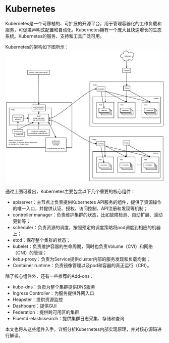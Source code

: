 # Kubernetes

Kubernetes是一个可移植的、可扩展的开源平台，用于管理容器化的工作负载和服务，可促进声明式配置和自动化。Kubernetes拥有一个庞大且快速增长的生态系统。Kubernetes的服务、支持和工具广泛可用。

Kubernetes的架构如下图所示：  
![Kubernetes架构](../../../images/kubernetes/00-KubernetesStructure.jpg)

通过上图可看出，Kubernetes主要包含以下几个重要的核心组件：
* apiserver：主节点上负责提供Kubernetes API服务的组件，提供了资源操作的唯一入口，并提供认证、授权、访问控制、API注册和发现等机制；
* controller manager：负责维护集群的状态，比如故障检测、自动扩展、滚动更新等；
* scheduler：负责资源的调度，按照预定的调度策略将pod调度到相应的机器上；
* etcd：保存整个集群的状态；
* kubelet：负责维护容器的生命周期，同时也负责Volume（CVI）和网络（CNI）的管理；
* kebu-proxy：负责为Service提供cluster内部的服务发现和负载均衡；
* Container runtime：负责镜像管理以及pod和容器的真正运行（CRI）。

除了核心组件外，还有一些推荐的Add-ons：
* kube-dns：负责为整个集群提供DNS服务
* Ingress Controller：为服务提供外网入口
* Heapster：提供资源监控
* Dashboard：提供GUI
* Federation：提供跨可用区的集群
* Fluentd-elasticsearch：提供集群日志采集、存储和查询

本文也将从这些组件入手，详细分析Kubernetes内部实现原理，并对核心源码进行解读。
